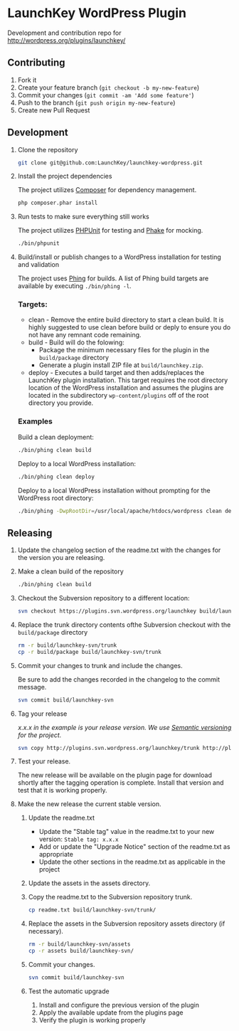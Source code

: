 # LaunchKey WordPress Plugin 

Development and contribution repo for http://wordpress.org/plugins/launchkey/

## Contributing

1. Fork it
2. Create your feature branch (`git checkout -b my-new-feature`)
3. Commit your changes (`git commit -am 'Add some feature'`)
4. Push to the branch (`git push origin my-new-feature`)
5. Create new Pull Request

## Development

1.  Clone the repository
    
    ```bash
    git clone git@github.com:LaunchKey/launchkey-wordpress.git
    ```

2.  Install the project dependencies
    
    The project utilizes [Composer](https://getcomposer.org/) for dependency management.

    ```bash
    php composer.phar install
    ```

3.  Run tests to make sure everything still works

    The project utilizes [PHPUnit](https://phpunit.de/) for testing and [Phake](http://phake.readthedocs.org/) for
    mocking.
    
    ```bash
    ./bin/phpunit
    ```

4. Build/install or publish changes to a WordPress installation for testing and validation
    
    The project uses [Phing](https://www.phing.info/) for builds.  A list of Phing build targets are available by
    executing `./bin/phing -l`.
    
    ### Targets:

    * clean - Remove the entire build directory to start a clean build.  It is highly suggested to use clean before
      build or deply to ensure you do not have any remnant code remaining.
    * build - Build will do the folowing:
        * Package the minimum necessary files for the plugin in the `build/package` directory
        * Generate a plugin install ZIP file at `build/launchkey.zip`.
    * deploy - Executes a build target and then adds/replaces the LaunchKey plugin installation.  This target
      requires the root directory location of the WordPress installation and assumes the plugins are located in the
      subdirectory `wp-content/plugins` off of the root directory you provide.
    
    ### Examples

    Build a clean deployment:
    
    ```bash
    ./bin/phing clean build
    ```
    
    Deploy to a local WordPress installation:
    
    ```bash
    ./bin/phing clean deploy
    ```
    
    Deploy to a local WordPress installation without prompting for the WordPress root directory:
    
    ```bash
    ./bin/phing -DwpRootDir=/usr/local/apache/htdocs/wordpress clean deploy
    ```

## Releasing

1.  Update the changelog section of the readme.txt with the changes for the version you are releasing.

2.  Make a clean build of the repository
    
    ```bash
    ./bin/phing clean build
    ```

3.  Checkout the Subversion repository to a different location:
    
    ```bash
    svn checkout https://plugins.svn.wordpress.org/launchkey build/launchkey-svn
    ```

4.  Replace the trunk directory contents ofthe Subversion checkout with the `build/package` directory
    
    ```bash
    rm -r build/launchkey-svn/trunk
    cp -r build/package build/launchkey-svn/trunk
    ```

5.  Commit your changes to trunk and include the changes.
    
    Be sure to add the changes recorded in the changelog to the commit message.
    
    ```bash
    svn commit build/launchkey-svn
    ```

6.  Tag your release
    
    *x.x.x in the example is your release version.  We use [Semantic versioning](http://semver.org/) for the project.*
    
    ```bash
    svn copy http://plugins.svn.wordpress.org/launchkey/trunk http://plugins.svn.wordpress.org/launchkey/tags/x.x.x -m "Tagging release x.x.x"
    ```


7.  Test your release.
  
    The new release will be available on the plugin page for download shortly after the tagging operation is complete.
    Install that version and test that it is working properly.

8.  Make the new release the current stable version.

    1.  Update the readme.txt
        * Update the "Stable tag" value in the readme.txt to your new version: `Stable tag: x.x.x`
        * Add or update the "Upgrade Notice" section of the readme.txt as appropriate
        * Update the other sections in the readme.txt as applicable in the project

    2.  Update the assets in the assets directory.
    
    3.  Copy the readme.txt to the Subversion repository trunk.
        
        ```bash
        cp readme.txt build/launchkey-svn/trunk/
        ```
    
    4.  Replace the assets in the Subversion repository assets directory (if necessary).
        
        ```bash
        rm -r build/launchkey-svn/assets
        cp -r assets build/launchkey-svn/
        
    5.  Commit your changes.
        
        ```bash
        svn commit build/launchkey-svn
        ```
    
    6.  Test the automatic upgrade
        
        1. Install and configure the previous version of the plugin
        2. Apply the available update from the plugins page
        3. Verify the plugin is working properly